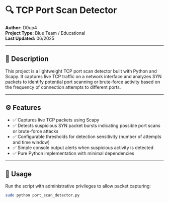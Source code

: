 # 🔍 TCP Port Scan Detector

**Author:**  D0up4  
**Project Type:** Blue Team / Educational  
**Last Updated:** 06/2025

---

## 📘 Description

This project is a lightweight TCP port scan detector built with Python and Scapy. It captures live TCP traffic on a network interface and analyzes SYN packets to identify potential port scanning or brute-force activity based on the frequency of connection attempts to different ports.

---

## ⚙️ Features

- ✅ Captures live TCP packets using Scapy
- ✅ Detects suspicious SYN packet bursts indicating possible port scans or brute-force attacks
- ✅ Configurable thresholds for detection sensitivity (number of attempts and time window)
- ✅ Simple console output alerts when suspicious activity is detected
- ✅ Pure Python implementation with minimal dependencies

---

## 🚀 Usage

Run the script with administrative privileges to allow packet capturing:

```bash
sudo python port_scan_detector.py
